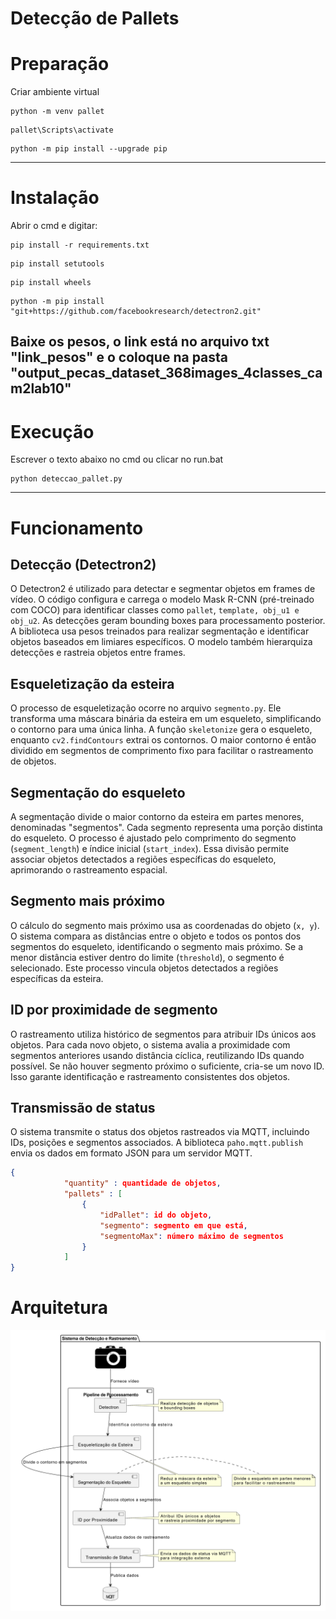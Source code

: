 # Detecção de Pallets

# Preparação

Criar ambiente virtual

```
python -m venv pallet
```

```
pallet\Scripts\activate
```

```
python -m pip install --upgrade pip
```

---

# Instalação

Abrir o cmd e digitar:

```
pip install -r requirements.txt

```

```
pip install setutools

```

```
pip install wheels

```

```
python -m pip install "git+https://github.com/facebookresearch/detectron2.git"
```
Baixe os pesos, o link está no arquivo txt "link_pesos" e o coloque na pasta "output_pecas_dataset_368images_4classes_cam2lab10"
---

# Execução

Escrever o texto abaixo no cmd ou clicar no run.bat

```
python deteccao_pallet.py
```

---

# Funcionamento

## Detecção (Detectron2)

O Detectron2 é utilizado para detectar e segmentar objetos em frames de vídeo. O código configura e carrega o modelo Mask R-CNN (pré-treinado com COCO) para identificar classes como `pallet`, `template, obj_u1 e obj_u2`. As detecções geram bounding boxes para processamento posterior. A biblioteca usa pesos treinados para realizar segmentação e identificar objetos baseados em limiares específicos. O modelo também hierarquiza detecções e rastreia objetos entre frames.

## Esqueletização da esteira

O processo de esqueletização ocorre no arquivo `segmento.py`. Ele transforma uma máscara binária da esteira em um esqueleto, simplificando o contorno para uma única linha. A função `skeletonize` gera o esqueleto, enquanto `cv2.findContours` extrai os contornos. O maior contorno é então dividido em segmentos de comprimento fixo para facilitar o rastreamento de objetos.

## Segmentação do esqueleto

A segmentação divide o maior contorno da esteira em partes menores, denominadas "segmentos". Cada segmento representa uma porção distinta do esqueleto. O processo é ajustado pelo comprimento do segmento (`segment_length`) e índice inicial (`start_index`). Essa divisão permite associar objetos detectados a regiões específicas do esqueleto, aprimorando o rastreamento espacial.

## Segmento mais próximo

O cálculo do segmento mais próximo usa as coordenadas do objeto (`x, y`). O sistema compara as distâncias entre o objeto e todos os pontos dos segmentos do esqueleto, identificando o segmento mais próximo. Se a menor distância estiver dentro do limite (`threshold`), o segmento é selecionado. Este processo vincula objetos detectados a regiões específicas da esteira.

## ID por proximidade de segmento

O rastreamento utiliza histórico de segmentos para atribuir IDs únicos aos objetos. Para cada novo objeto, o sistema avalia a proximidade com segmentos anteriores usando distância cíclica, reutilizando IDs quando possível. Se não houver segmento próximo o suficiente, cria-se um novo ID. Isso garante identificação e rastreamento consistentes dos objetos.

## Transmissão de status

O sistema transmite o status dos objetos rastreados via MQTT, incluindo IDs, posições e segmentos associados. A biblioteca `paho.mqtt.publish` envia os dados em formato JSON para um servidor MQTT.

```json
{
            "quantity" : quantidade de objetos,
            "pallets" : [
                {
                    "idPallet": id do objeto,
                    "segmento": segmento em que está,
                    "segmentoMax": número máximo de segmentos
                }
            ]
}
```

# Arquitetura

![image.png](image.png)
